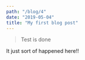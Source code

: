 ```yaml
---
path: "/blog/4"
date: "2019-05-04"
title: "My first blog post"
---
```


> Test is done

It just sort of happened here!!
